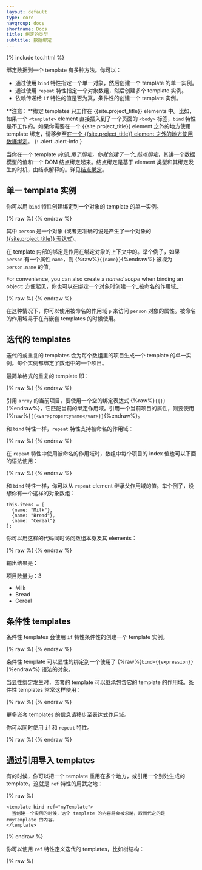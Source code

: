```yaml
---
layout: default
type: core
navgroup: docs
shortname: Docs
title: 绑定的类型
subtitle: 数据绑定
---
```


{% include toc.html %}

绑定数据到一个 template 有多种方法。你可以：

*   通过使用 `bind` 特性指定一个单一对象，然后创建一个 template 的单一实例。
*   通过使用 `repeat` 特性指定一个对象数组，然后创建多个 template 实例。
*   依赖传递给 `if` 特性的值是否为真，条件性的创建一个 template 实例。

**注意：**绑定 templates 只工作在 {{site.project_title}} elements 中。比如，如果一个 `<template>` element 直接插入到了一个页面的 `<body>` 标签，`bind` 特性是不工作的。如果你需要在一个 {{site.project_title}} element 之外的地方使用 template 绑定，请移步至[在一个 {{site.project_title}} element 之外的地方使用数据绑定](/docs/polymer/databinding-advanced.html#bindingoutside)。
{: .alert .alert-info }

当你在一个 template _内部_用了绑定，你就创建了一个_结点绑定_，其讲一个数据模型的值和一个 DOM 结点绑定起来。结点绑定是基于 element 类型和其绑定发生的时机，由结点解释的。详见[结点绑定](#node-bindings)。

## 单一 template 实例

你可以用 `bind` 特性创建绑定到一个对象的 template 的单一实例。

{% raw %}
    <template bind="{{person}}">
      该 template 可以绑定你的 person 对象的属性，比如 {{name}}。
    </template>
{% endraw %}

其中 `person` 是一个对象 (或者更准确的说是产生了一个对象的 [{{site.project_title}} 表达式](/docs/polymer/expressions.html))。

在 template 内部的绑定是作用在绑定对象的上下文中的。举个例子，如果 `person` 有一个属性 `name`，则 {%raw%}`{{name}}`{%endraw%} 被视为 `person.name` 的值。

For convenience, you can also create a _named scope_ when binding an object:
方便起见，你也可以在绑定一个对象时创建一个_被命名的作用域_：

{% raw %}
    <template bind="{{person as p}}">
      该 template 通过被命名的作用域来访问属性，比如 {{p.name}}。
    </template>
{% endraw %}

在这种情况下，你可以使用被命名的作用域 `p` 来访问 `person` 对象的属性。被命名的作用域易于在有嵌套 templates 的时候使用。



## 迭代的 templates

迭代的或重复的 templates 会为每个数组里的项目生成一个 template 的单一实例。每个实例都绑定了数组中的一个项目。

最简单格式的重复的 template 即：

{% raw %}
    <template repeat="{{array}}">
      创建了用 {{}} 绑定数组中 element 的实例。
    </template>
{% endraw %}

引用 `array` 的当前项目，要使用一个空的绑定表达式 {%raw%}`{{}}`{%endraw%}，它匹配当前的绑定作用域。引用一个当前项目的属性，则要使用 {%raw%}`{{<var>propertyname</var>}}`{%endraw%}。

和 `bind` 特性一样，`repeat` 特性支持被命名的作用域：

{% raw %}
    <template repeat="{{user in users}}">
      {{user.name}}
    </template>
{% endraw %}

在 `repeat` 特性中使用被命名的作用域时，数组中每个项目的 index 值也可以下面的语法使用：

{% raw %}
    <template repeat="{{user, userIndex in users}}">
      <template repeat="{{userFile, userFileIndex in user}}">
        {{userIndex}}:{{userFileIndex}}.{{userFile}}
      </template>
    </template>
{% endraw %}

和 `bind` 特性一样，你可以从 `repeat` element 继承父作用域的值。举个例子，设想你有一个这样的对象数组：

    this.items = [
      {name: "Milk"},
      {name: "Bread"},
      {name: "Cereal"}
    ];

你可以用这样的代码同时访问数组本身及其 elements：

{% raw %}
    <template bind="{{items}}">
      // {{length}} 被视为 items.length
      <p>项目数量为：{{length}}</p>
      <ul>
      <template repeat>
        // 这里的 {{name}} 被视为单个项目的 name
        <li>{{name}}</li>
      </template>
      </ul>
    </template>
{% endraw %}

输出结果是：

项目数量为：3

*   Milk
*   Bread
*   Cereal


## 条件性 templates

条件性 templates 会使用 `if` 特性条件性的创建一个 template 实例。

{% raw %}
    <template if="{{conditionalValue}}">
      当且仅当 conditionalValue 为真时才绑定。
    </template>
{% endraw %}

条件性 template 可以显性的绑定到一个使用了 {%raw%}`bind={{expression}}`{%endraw%} 语法的对象。

当显性绑定发生时，嵌套的 template 可以继承包含它的 template 的作用域。条件性 templates 常常这样使用：

{% raw %}
    <template bind="{{myOptions as m}}">
      <template if="{{m.showCounter}}">
        <div>计数：{{m.counter}}</div>
      </template>
    </template>
{% endraw %}

更多嵌套 templates 的信息请移步至[表达式作用域](/docs/polymer/expressions.html#expression-scopes)。

你可以同时使用 `if` 和 `repeat` 特性。

{% raw %}
    <template bind="{{myList as list}}">
      <template repeat="{{items in list.items}}" if="{{list.showItems}}">
        <li>{{item.name}}</li>
      </template>
    </template>
{% endraw %}

## 通过引用导入 templates

有的时候，你可以把一个 template 重用在多个地方，或引用一个别处生成的 template。这就是 `ref` 特性的用武之地：

{% raw %}
    <template id="myTemplate">
      用于任何通过 `ref` 特性引用这里的 template
    </template>

    <template bind ref="myTemplate">
      当创建一个实例的时候，这个 template 的内容将会被忽略，取而代之的是 #myTemplate 的内容。
    </template>
{% endraw %}

你可以使用 `ref` 特性定义迭代的 templates，比如树结构：

{% raw %}
    <template>
      <ul>
      <template repeat="{{items}}" id="t">
        <li>{{name}}
        <ul>
          <template ref="t" repeat="{{children}}"></template>
        </ul>
      </li>
    </template>
{% endraw %}

另外，你可以把自己绑定到 `ref` 特性来动态选择 templates：

{% raw %}
    <template bind ref="{{node.nodeType}}"></template>
{% endraw %}

## 结点绑定

结点绑定为了每个 template 的内容中的绑定而被创建。一个结点绑定创建一个数据模型的值和一个 DOM 结点之间的被命名的关系。

结点如何翻译绑定信息依赖于 _element 类型_和_绑定名称_。在 {{site.project_title}} 中，绑定名称基于绑定在标记中出现的地方：

* 一个在 element 的文本内容中的绑定，比如 {%raw%}`<span>{{someText}}</span>`{%endraw%}，命名为 `textContent`。
* 一个在 element 的特性值上的绑定，比如 {%raw%}`<span style="{{someStyles}}">`{%endraw%} 将特性的名字用于绑定的名字。


### 绑定到文本

如果绑定发生在标记之间，它会对该 element 创建一个 `textContent` 绑定。

{% raw %}
    <p>这段话里有一些 {{adjective}} 文本。</p>
{% endraw %}

所有的文本节点被视为一个单向 `textContent` 绑定：改变数据模型会改变被绑定的结点，但是强制改变 DOM 的值_不会_更新数据模型。

### 绑定到特性

当你绑定到一个特性时，绑定使用了特性的名字。举个例子，下面的绑定使用了 `style` 这个名字。

{% raw %}
    <span style="color: {{myColor}}">五彩的文本！</span>
{% endraw %}

这些绑定的工作方式依赖于被绑定的 element：

- 对于_大多数_标准的 DOM elements，这些绑定会构成单向的特性绑定。举个例子，改变 `myColor` 属性会更新 element 的文字颜色，但是强制改变 `style` 特性_并不会_更新 `myColor` 属性。

- 表单的输入类 elements `input`、`option`、`select` 和 `textarea` 对特定的特性支持双向绑定。

- {{site.project_title}} elements 对公开的属性支持双向绑定。如果你使用 `attributes` 特性或一段 `publish` 代码块公开了一个属性，那正是双向的数据绑定。

- Custom elements 也完全支持其它这些绑定方式。举个例子，一个 non-{{site.project_title}} element 可以使用底层的 [Node.bind](node_bind.html) 库来重载被命名的绑定的默认处理。

### 绑定到 input values

在一些用户输入的 elements 里，我们提供了特殊的双向绑定。我们特别为下面的特性支持了双向绑定：

- `input` element: `value` and `checked` attributes.
- `option` element: `value` attribute.
- `select` element: `selectedIndex` and `value` attributes.
- `textarea` element: `value` attribute.

### 绑定到 {{site.project_title}} 公开的属性

当你在一个 {{site.project_title}} element 上绑定一个[公开的属性](polymer.html#published-properties)时，你就获得了这个属性的双向的绑定。

下面的例子中，`intro-tag` element 绑定了一个 `say-hello` 的公开的属性：

{% raw %}
    <!-- say-hello element 公开了 'name' 属性 -->
    <polymer-element name="say-hello" attributes="name">
      <template>
        你好，<b>{{name}}</b>！
      </template>
      <script>
        Polymer('say-hello', {
          ready: function() {
            this.name = '陌生人'
          }
        });
        </script>
    </polymer-element>
    <polymer-element name="intro-tag" noscript>
      <template>
        <!-- 绑定 yourName 到公开的属性 name -->
        <p><say-hello name="{{yourName}}"></say-hello></p>
        <!-- 绑定 yourName 到 value 特性 -->
        <p>你叫什么名字？<input value="{{yourName}}" placeholder="请输入名字..."></p>
      </template>
    </polymer-element>

    <intro-tag></intro-tag>
{% endraw %}

这里的 `yourName` _同时_绑定了 `say-hello` element 的 `name` 属性和 `input` element 的 `value` 特性。两者_都是_双向的，所以当用户输入一个名字时，它就会被推送到 `say-hello` element 的 `name` 属性。如果你改变了 `name` 属性值，它也会被推送到 `input` element。

**注意：**`intro-tag` element 并没有定义 `yourName` 属性。在这里数据绑定系统会自动创建这个属性。
{: .alert .alert-info }


#### 绑定对象数组到公开的属性

大多数例子都在展示单一字符串的数据绑定，但是 {{site.project_title}} 可以让你使用公开的属性绑定不同 elements 间的引用。

让我们改一下 `name-tag` 的例子，把单独的属性换做一个对象吧。

    <polymer-element name="name-tag" attributes="person">
      <template>
        你好，我的名字是 <span style="color:{%raw%}{{person.nameColor}}{%endraw%}">
        {%raw%}{{person.name}}{%endraw%}</span>
      </template>
      <script>
        Polymer('name-tag', {
          created: function() {
            this.person = {
              name: "Scott",
              nameColor: "orange"
            }
          }
        });
      </script>
    </polymer-element>

现在想象一下我们做了一个新的 component 叫做 `<visitor-creds>`，它用到了 `name-tag`：

    <polymer-element name="visitor-creds">
      <template>
        <name-tag person="{%raw%}{{person}}{%endraw%}"></name-tag>
      </template>
      <script>
        Polymer('visitor-creds', {
          created: function() {
            this.person = {
              name: "Scott2",
              nameColor: "red"
            }
          }
        });
      </script>
    </polymer-element>

当一个 `<visitor-creds>` 实例被创建时，其 `person` 属性 (一个对象) 也被绑定到了 `<name-tag>` 的 `person` 属性上。两个 components 都是用了相同的 `person` 对象。



### 条件性的特性

对于布尔类的特性，你可以使用特殊的条件性特性语法控制其是否出现：

{% raw %}
<pre class="prettyprint">
<var>attribute</var>?={{<var>布尔表达式</var>}}
</pre>
{%endraw%}

如果_布尔表达式_为真，_attribute_就出现在标记中；否则不出现。比如：

{% raw %}
    <span hidden?="{{isHidden}}">显示或隐藏</span>
{% endraw %}

### 一次性绑定

{% include experimental.html %}

也许你不需要动态绑定。这时我们有一次性绑定。

你在任何地方使用带有 {% raw %}`{{}}`{% endraw %} 的表达式时，都可以用双方括号 (`[[]]`) 来设置一个一次性绑定。该绑定会在 {{site.project_title}} 第一次设置其值之后停止绑定。

比如：

    <input type="text" value="这个值是一次性设置好的：[[ obj.value ]]">

如果你不需要设置属性监视器造成的开销时，一次性绑定可以潜在的提升性能。
